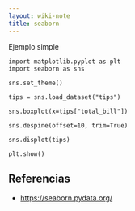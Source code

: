 ```yaml
---
layout: wiki-note
title: seaborn
---
```


Ejemplo simple

    import matplotlib.pyplot as plt
    import seaborn as sns

    sns.set_theme()

    tips = sns.load_dataset("tips")

    sns.boxplot(x=tips["total_bill"])

    sns.despine(offset=10, trim=True)

    sns.displot(tips)

    plt.show()


## Referencias

* https://seaborn.pydata.org/
